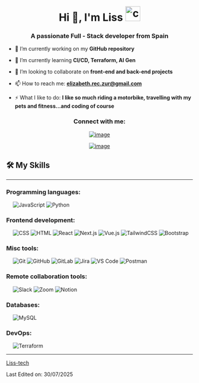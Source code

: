 <h1 align="center">Hi 👋, I'm Liss <img height="40" src="https://i.gifer.com/3BBS.gif" alt="coding header image"></h1>

<h3 align="center">A passionate Full - Stack developer from Spain</h3>

- 🔭 I’m currently working on my **GitHub repository**

- 🌱 I’m currently learning **CI/CD, Terraform, AI Gen**

- 👯 I’m looking to collaborate on **front-end and back-end projects**

- 📫 How to reach me: **elizabeth.rec.zur@gmail.com**

- ⚡ What I like to do: **I like so much riding a motorbike, travelling with my pets and fitness...and coding of course**

<h3 align="center">Connect with me:</h3>
<div align="center">

[![image](https://img.shields.io/badge/LinkedIn-0077B5?style=for-the-badge&logo=linkedin&logoColor=white)](https://www.linkedin.com/in/elizabeth-recalde-zurita/)

[![image](https://img.shields.io/badge/Gmail-D14836?style=for-the-badge&logo=gmail&logoColor=white)](mailto:elizabeth.rec.zur@gmail.com)

</div>

 ## 🛠️ My Skills
-------------------
### Programming languages:
&emsp;
![JavaScript](https://img.shields.io/badge/-JavaScript-000?&logo=JavaScript)
![Python](https://img.shields.io/badge/-Python-000?&logo=Python)

### Frontend development:
&emsp;
![CSS](https://img.shields.io/badge/-CSS-000?&logo=CSS3)
![HTML](https://img.shields.io/badge/-HTML-000?&logo=HTML5)
![React](https://img.shields.io/badge/-React-000?&logo=React)
![Next.js](https://img.shields.io/badge/-Next.js-000?&logo=Next.js)
![Vue.js](https://img.shields.io/badge/-Vue.js-000?&logo=Vue.js)
![TailwindCSS](https://img.shields.io/badge/-TailwindCSS-000?&logo=TailwindCSS)
![Bootstrap](https://img.shields.io/badge/-Bootstrap-000?&logo=Bootstrap)

### Misc tools:
&emsp;
![Git](https://img.shields.io/badge/-Git-000?&logo=Git)
![GitHub](https://img.shields.io/badge/-GitHub-000?&logo=GitHub)
![GitLab](https://img.shields.io/badge/-GitLab-000?&logo=GitLab)
![Jira](https://img.shields.io/badge/-Jira-000?&logo=Jira)
![VS Code](https://img.shields.io/badge/-VS%20Code-000?&logo=Visual-Studio-Code)
![Postman](https://img.shields.io/badge/-Postman-000?&logo=Postman)

### Remote collaboration tools: 
&emsp;
![Slack](https://img.shields.io/badge/-Slack-000?&logo=Slack)
![Zoom](https://img.shields.io/badge/-Zoom-000?&logo=Zoom)
![Notion](https://img.shields.io/badge/-Notion-000?&logo=Notion)

### Databases:
&emsp;
![MySQL](https://img.shields.io/badge/-MySQL-000?&logo=MySQL)

### DevOps:
&emsp;
![Terraform](https://img.shields.io/badge/-Terraform-000?&logo=Terraform)
&emsp; 
<!--
<h3 align="center">Languages and Tools:</h3>

<p align="center"> 
  <a href="https://www.w3.org/html/" target="_blank"> 
    <img src="https://raw.githubusercontent.com/devicons/devicon/master/icons/html5/html5-original-wordmark.svg" alt="html5" width="40" height="40"/> 
  </a>
  <a href="https://www.w3schools.com/css/" target="_blank"> 
    <img src="https://raw.githubusercontent.com/devicons/devicon/master/icons/css3/css3-original-wordmark.svg" alt="css3" width="40" height="40"/> 
  </a> 
  <a href="https://www.python.org" target="_blank"> 
    <img src="https://raw.githubusercontent.com/devicons/devicon/master/icons/python/python-original.svg" alt="python" width="40" height="40"/> 
  </a>  
  <a href="https://developer.mozilla.org/en-US/docs/Web/JavaScript" target="_blank"> 
    <img src="https://raw.githubusercontent.com/devicons/devicon/master/icons/javascript/javascript-original.svg" alt="javascript" width="40" height="40"/> 
  </a> 
  <a href="https://git-scm.com/" target="_blank"> 
    <img src="https://www.vectorlogo.zone/logos/git-scm/git-scm-icon.svg" alt="git" width="40" height="40"/> 
  </a>
</p>
-->
------

[Liss-tech](https://github.com/Liss-tech)

Last Edited on: 30/07/2025
<!--
- 🔭 I’m currently working on ...
- 🌱 I’m currently learning ...
- 👯 I’m looking to collaborate on ...
- 🤔 I’m looking for help with ...
- 💬 Ask me about ...
- 📫 How to reach me: ...
- 😄 Pronouns: ...
- ⚡ Fun fact: ...
-->
